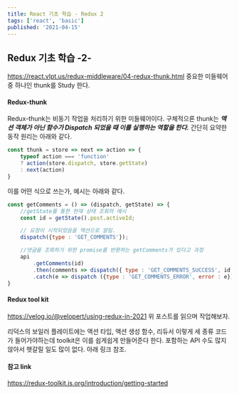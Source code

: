 ```yaml
---
title: React 기초 학습 - Redux 2
tags: ['react', 'basic']
published: '2021-04-15'
---
```

## Redux 기초 학습 -2-
https://react.vlpt.us/redux-middleware/04-redux-thunk.html
중요한 미들웨어 중 하나인 thunk를 Study 한다.
#### Redux-thunk
Redux-thunk는 비동기 작업을 처리하기 위한 미들웨어이다. 구체적으론 thunk는 ***액션 객체가 아닌 함수가 Dispatch 되었을 때 이를 실행하는 역할을 한다.*** 간단히 요약한 동작 원리는 아래와 같다.
```javascript
const thunk = store => next => action => {
	typeof action === 'function'
	? action(store.dispatch, store.getState)
	: next(action)
}
```
이를 어떤 식으로 쓰는가, 예시는 아래와 같다.
```javascript
const getComments = () => (dispatch, getState) => {
	//getState를 통한 현재 상태 조회의 예시
	const id = getState().post.activeId;

	// 요청이 시작되었음을 액션으로 알림.
	dispatch({type : 'GET_COMMENTS'});

	//댓글을 조회하기 위한 promise를 반환하는 getComments가 있다고 과정
	api
		.getComments(id)
		.then(comments => dispatch({ type : 'GET_COMMENTS_SUCCESS', id, comments}))
		.catch(e => dispatch ({type : 'GET_COMMENTS_ERROR', error : e}));
}
```

#### Redux tool kit
https://velog.io/@velopert/using-redux-in-2021
위 포스트를 읽으며 작업해보자.

리덕스의 보일러 플레이트에는 액션 타입, 액션 생성 함수, 리듀서 이렇게 세 종류 코드가 들어가야하는데 toolkit은 이를 쉽게쉽게 만들어준다 한다. 포함하는 API 수도 많지 않아서 햇갈릴 일도 많이 없다. 아래 링크 참조.

#### 참고 link
https://redux-toolkit.js.org/introduction/getting-started
